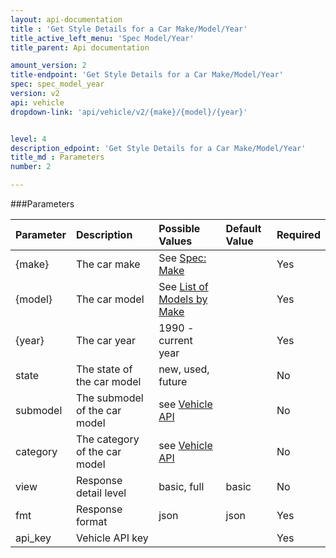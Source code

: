 ```yaml
---
layout: api-documentation
title : 'Get Style Details for a Car Make/Model/Year'
title_active_left_menu: 'Spec Model/Year'
title_parent: Api documentation

amount_version: 2
title-endpoint: 'Get Style Details for a Car Make/Model/Year'
spec: spec_model_year
version: v2
api: vehicle
dropdown-link: 'api/vehicle/v2/{make}/{model}/{year}'


level: 4
description_edpoint: 'Get Style Details for a Car Make/Model/Year'
title_md : Parameters
number: 2

---
```


###Parameters

| Parameter  	| Description                | Possible Values   | Default Value | Required |
|:--------------|:---------------------------|:----------------- |:------------- |:-------- |
| {make} | The car make 				 | See [Spec: Make](/api-documentation/vehicle/spec_make/v2/01_list_of_makes/api-description.html) | | Yes |
| {model} | The car model | See [List of Models by Make](/api-documentation/vehicle/spec_model/v2/01_list_of_models/api-description.html) | | Yes |
| {year} 		| The car year               | 1990 - current year | 			 | Yes		|
| state			| The state of the car model | new, used, future | 	             | No       |
| submodel      | The submodel of the car model | see [Vehicle API](/api-documentation/vehicle/) | | No |
| category      | The category of the car model | see [Vehicle API](/api-documentation/vehicle/) | | No |
| view			| Response detail level      | basic, full       | basic         | No       |
| fmt			| Response format            | json              | json          | Yes      |
| api_key    	| Vehicle API key            |                   |               | Yes      |